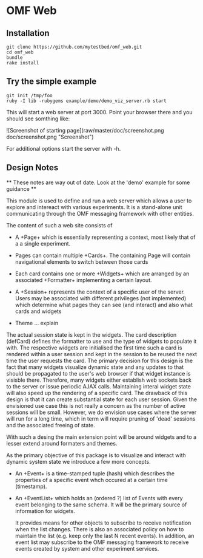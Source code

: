 # OMF Web

## Installation

    git clone https://github.com/mytestbed/omf_web.git
    cd omf_web
    bundle
    rake install

## Try the simple example

    git init /tmp/foo
    ruby -I lib -rubygems example/demo/demo_viz_server.rb start
    
This will start a web server at port 3000. Point your browser there and you should see somthing like:

![Screenshot of starting page](raw/master/doc/screenshot.png doc/screenshot.png "Screenshot")

For additional options start the server with -h.

## Design Notes

** These notes are way out of date. Look at the 'demo' example for some guidance **

This module is used to define and run a web server which allows a user to explore and
intereact with various experiments. It is a stand-alone unit communicating through
the OMF messaging framework with other entities.

The content of such a web site consists of

* A +Page+ which is essentially representing a context, most likely that of a
  a single experiment.

* Pages can contain multiple +Cards+. The containing Page will contain
  navigational elements to switch between those cards

* Each card contains one or more +Widgets+ which are arranged by an
  associated +Formatter+ implementing a certain layout.

* A +Session+ represents the context of a specific user of the server. Users
  may be associated with different privileges (not implemented) which determine
  what pages they can see (and interact) and also what cards and widgets

* Theme ... explain

The actual session state is kept in the widgets. The card description (defCard)
defines the formatter to use and the type of widgets to populate it with. The
respective widgets are initialised the first time such a card is rendered
within a user session and kept in the session to be reused the next time
the user requests the card. The primary decision for this design is the fact
that many widgets visualize dynamic state and any updates to that should be
propagated to the user's web browser if that widget instance is visisble there.
Therefore, many widgets either establish web sockets back to the server or
issue periodic AJAX calls. Maintaining interal widget state will also speed
up the rendering of a specific card. The drawback of this design is that it
can create substantial state for each user session. Given the envisioned use
case this is not really a concern as the number of active sessions will be small.
However, we do envision use cases where the server will run for a long time, which
in term will require pruning of 'dead' sessions and the associated freeing of
state.

With such a desing the main extension point will be around widgets and to a lesser
extend around formaters and themes.

As the primary objective of this package is to visualize and interact with dynamic
system state we introduce a few more concepts.

* An +Event+ is a time-stamped tuple (hash) which describes the properties of a
  specific event whch occured at a certain time (timestamp).

* An +EventList+ which holds an (ordered ?) list of Events with every event belonging
  to the same schema. It will be the primary source of information for widgets.

  It provides means for other objects to subscribe to receive notification when the
  list changes. There is also an associated policy on how to maintain the list
  (e.g. keep only the last N recent events). In addition, an event list may subscribe
  to the OMF messaging framework to receive events created by system and other
  experiment services.

